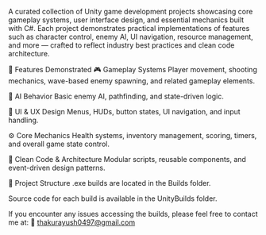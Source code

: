 A curated collection of Unity game development projects showcasing core gameplay systems, user interface design, and essential mechanics built with C#. Each project demonstrates practical implementations of features such as character control, enemy AI, UI navigation, resource management, and more — crafted to reflect industry best practices and clean code architecture.

🧠 Features Demonstrated
🎮 Gameplay Systems
Player movement, shooting mechanics, wave-based enemy spawning, and related gameplay elements.

🤖 AI Behavior
Basic enemy AI, pathfinding, and state-driven logic.

🧩 UI & UX Design
Menus, HUDs, button states, UI navigation, and input handling.

⚙️ Core Mechanics
Health systems, inventory management, scoring, timers, and overall game state control.

🧹 Clean Code & Architecture
Modular scripts, reusable components, and event-driven design patterns.

📁 Project Structure
.exe builds are located in the Builds folder.

Source code for each build is available in the UnityBuilds folder.

If you encounter any issues accessing the builds, please feel free to contact me at:
📧 thakurayush0497@gmail.com
